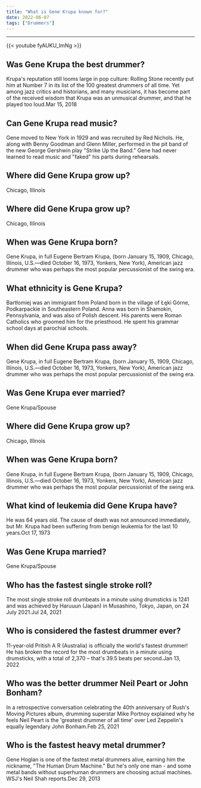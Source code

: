 ```yaml
---
title: "What is Gene Krupa known for?"
date: 2022-06-07
tags: ["Drummers"]
---
```


---
{{< youtube fyAUKU_ImNg >}}
## Was Gene Krupa the best drummer?
Krupa's reputation still looms large in pop culture: Rolling Stone recently put him at Number 7 in its list of the 100 greatest drummers of all time. Yet among jazz critics and historians, and many musicians, it has become part of the received wisdom that Krupa was an unmusical drummer, and that he played too loud.Mar 15, 2018

## Can Gene Krupa read music?
Gene moved to New York in 1929 and was recruited by Red Nichols. He, along with Benny Goodman and Glenn Miller, performed in the pit band of the new George Gershwin play "Strike Up the Band." Gene had never learned to read music and "faked" his parts during rehearsals.

## Where did Gene Krupa grow up?
Chicago, Illinois

## Where did Gene Krupa grow up?
Chicago, Illinois

## When was Gene Krupa born?
Gene Krupa, in full Eugene Bertram Krupa, (born January 15, 1909, Chicago, Illinois, U.S.—died October 16, 1973, Yonkers, New York), American jazz drummer who was perhaps the most popular percussionist of the swing era.

## What ethnicity is Gene Krupa?
Bartłomiej was an immigrant from Poland born in the village of Łęki Górne, Podkarpackie in Southeastern Poland. Anna was born in Shamokin, Pennsylvania, and was also of Polish descent. His parents were Roman Catholics who groomed him for the priesthood. He spent his grammar school days at parochial schools.

## When did Gene Krupa pass away?
Gene Krupa, in full Eugene Bertram Krupa, (born January 15, 1909, Chicago, Illinois, U.S.—died October 16, 1973, Yonkers, New York), American jazz drummer who was perhaps the most popular percussionist of the swing era.

## Was Gene Krupa ever married?
Gene Krupa/Spouse

## Where did Gene Krupa grow up?
Chicago, Illinois

## When was Gene Krupa born?
Gene Krupa, in full Eugene Bertram Krupa, (born January 15, 1909, Chicago, Illinois, U.S.—died October 16, 1973, Yonkers, New York), American jazz drummer who was perhaps the most popular percussionist of the swing era.

## What kind of leukemia did Gene Krupa have?
He was 64 years old. The cause of death was not announced immediately, but Mr. Krupa had been suffering from benign leukemia for the last 10 years.Oct 17, 1973

## Was Gene Krupa married?
Gene Krupa/Spouse

## Who has the fastest single stroke roll?
The most single stroke roll drumbeats in a minute using drumsticks is 1241 and was achieved by Haruuun (Japan) in Musashino, Tokyo, Japan, on 24 July 2021.Jul 24, 2021

## Who is considered the fastest drummer ever?
11-year-old Pritish A R (Australia) is officially the world's fastest drummer! He has broken the record for the most drumbeats in a minute using drumsticks, with a total of 2,370 – that's 39.5 beats per second.Jan 13, 2022

## Who was the better drummer Neil Peart or John Bonham?
In a retrospective conversation celebrating the 40th anniversary of Rush's Moving Pictures album, drumming superstar Mike Portnoy explained why he feels Neil Peart is the 'greatest drummer of all time' over Led Zeppelin's equally legendary John Bonham.Feb 25, 2021

## Who is the fastest heavy metal drummer?
Gene Hoglan is one of the fastest metal drummers alive, earning him the nickname, "The Human Drum Machine." But he's only one man - and some metal bands without superhuman drummers are choosing actual machines. WSJ's Neil Shah reports.Dec 29, 2013

